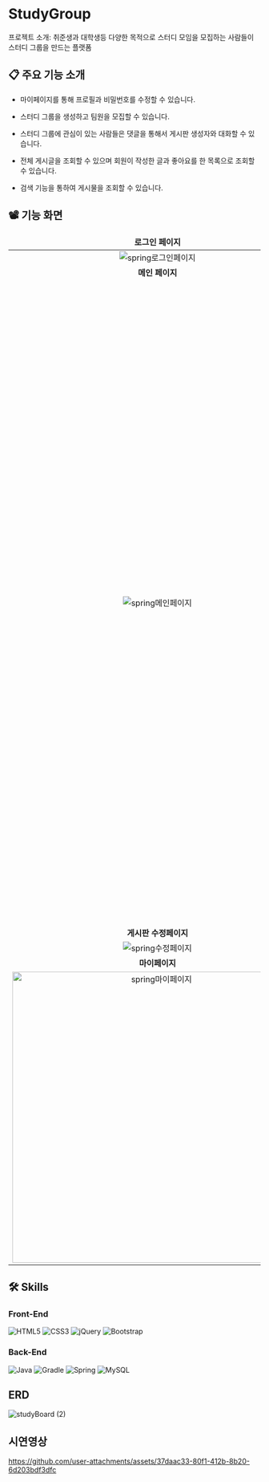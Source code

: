 # StudyGroup
프로젝트 소개: 취준생과 대학생등 다양한 목적으로 스터디 모임을 모집하는 사람들이 스터디 그룹을 만드는 플랫폼

## 📋 주요 기능 소개
- 마이페이지를 통해 프로필과 비밀번호를 수정할 수 있습니다.

- 스터디 그룹을 생성하고 팀원을 모집할 수 있습니다.
  
- 스터디 그룹에 관심이 있는 사람들은 댓글을 통해서 게시판 생성자와 대화할 수 있습니다.

- 전체 게시글을 조회할 수 있으며 회원이 작성한 글과 좋아요를 한 목록으로 조회할 수 있습니다.

- 검색 기능을 통하여 게시물을 조회할 수 있습니다.

## 📽️ 기능 화면
<table align="center">
<thead>
<tr>
<td width="500" align="center">
<b>로그인 페이지<b>
</td>
<td width="500" align="center">
<b>
회원가입 페이지
</b>
</td>
</tr>
</thead>

  
<tbody>

<tr>
<td width="500" align="center">
  <img alt="spring로그인페이지" src="https://github.com/user-attachments/assets/5f98c306-3e91-42f0-92d0-6028ac616c31">
</td>
<td width="500" align="center">
<img  alt="spring회원가입" src="https://github.com/user-attachments/assets/7aa644b6-0e0f-42b3-b36b-e68766356988">
</td>
</tr>
  
<tr>
<td width="500" align="center">
<b>
메인 페이지
</b>
</td>
<td width="300" align="center">
<b>
상품 페이지
</b>
</td>
</tr>

<tr>
<td width="500" align="center">
<img alt="spring메인페이지" src="https://github.com/user-attachments/assets/40dca62a-4f4b-43bb-b3e8-ffa30bc5560a">
</td>
<td width="500" align="center">
<img width="1280" alt="spring디테일페이지" src="https://github.com/user-attachments/assets/20185a1d-11ce-4536-b0c8-5491839c7880">
</td>
</tr>

<tr>
<td width="500" align="center">
<b>
게시판 수정페이지

</b>
</td>
<td width="500" align="center">
<b>
게시판 작성 페이지
</b>
</td>
</tr>
<tr>
<td width="500" align="center">
<img alt="spring수정페이지" src="https://github.com/user-attachments/assets/11b1e7a6-4140-4b2e-9851-d4b54b7e6a10">
</td>
<td width="500" align="center">
<img alt="spring작성페이지" src="https://github.com/user-attachments/assets/c1efafcd-8c2a-45b7-adcb-7d3cf11ea5a8">
</td>
</tr>

<tr>
<td width="500" align="center">
<b>
마이페이지

</b>
</td>
<td width="500" align="center">
</td>
</tr>
<tr>
<td width="500" align="center">
<img width="580" alt="spring마이페이지" src="https://github.com/user-attachments/assets/52801289-9062-4275-af46-838e4e635987">
</td>
<td width="500" align="center">
</td>
</tr>


</tbody>
</table>

## 🛠️ Skills
### Front-End
![HTML5](https://img.shields.io/badge/html5-%23E34F26.svg?style=for-the-badge&logo=html5&logoColor=white)
![CSS3](https://img.shields.io/badge/css3-%231572B6.svg?style=for-the-badge&logo=css3&logoColor=white)
![jQuery](https://img.shields.io/badge/jquery-%230769AD.svg?style=for-the-badge&logo=jquery&logoColor=white)
![Bootstrap](https://img.shields.io/badge/bootstrap-%238511FA.svg?style=for-the-badge&logo=bootstrap&logoColor=white)

### Back-End
![Java](https://img.shields.io/badge/java-%23ED8B00.svg?style=for-the-badge&logo=openjdk&logoColor=white)
![Gradle](https://img.shields.io/badge/Gradle-02303A.svg?style=for-the-badge&logo=Gradle&logoColor=white)
![Spring](https://img.shields.io/badge/spring-%236DB33F.svg?style=for-the-badge&logo=spring&logoColor=white)
![MySQL](https://img.shields.io/badge/mysql-4479A1.svg?style=for-the-badge&logo=mysql&logoColor=white)

## ERD
![studyBoard (2)](https://github.com/user-attachments/assets/7bbee6fd-c3db-44d0-84fb-f3cf520e084b)

## 시연영상
https://github.com/user-attachments/assets/37daac33-80f1-412b-8b20-6d203bdf3dfc
